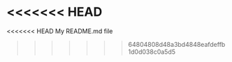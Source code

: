 <<<<<<< HEAD
=======
<<<<<<< HEAD
My README.md file
>>>>>>> 64804808d48a3bd4848eafdeffb1d0d038c0a5d5

